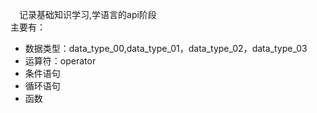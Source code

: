 &ensp;&ensp;记录基础知识学习,学语言的api阶段  
主要有：  
- 数据类型：data_type_00,data_type_01，data_type_02，data_type_03
- 运算符：operator
- 条件语句
- 循环语句
- 函数